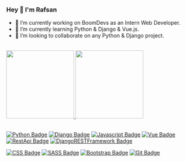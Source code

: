### Hey 👋 I'm Rafsan



- 🔭 I’m currently working on BoomDevs as an Intern Web Developer.
- 🌱 I’m currently learning Python & Django & Vue.js.
- 👯 I’m looking to collaborate on any Python & Django project.

<!--
**RafsanRifat/RafsanRifat** is a ✨ _special_ ✨ repository because its `README.md` (this file) appears on your GitHub profile.

Here are some ideas to get you started:
- 🤔 I’m looking for help with ...
- 💬 Ask me about ...
- 📫 How to reach me: ...
- 😄 Pronouns: ...
- ⚡ Fun fact: ...
-->
<br>
<div>
  <a href="https://github.com/RafsanRifat">
<!--   <img height="180em" src="https://github-readme-stats.vercel.app/api?username=RafsanRifat&show_icons=true&theme=dracula&include_all_commits=true&count_private=true"/>
  <img height="180em" src="https://github-readme-stats.vercel.app/api/top-langs/?username=RafsanRifat&layout=compact&langs_count=7&theme=dracula"/> -->
    
   <img height="180em" src="https://github-readme-stats.vercel.app/api?username=RafsanRifat&show_icons=true&theme=merko&include_all_commits=true&count_private=true"/>
  <img height="180em" src="https://github-readme-stats.vercel.app/api/top-langs/?username=RafsanRifat&layout=compact&langs_count=7&theme=merko"/>
</div>
  
<div style="display: inline_block"><br>
 <!--<img align="center" alt="Rafa-Python" height="30" width="40" src="https://raw.githubusercontent.com/devicons/devicon/master/icons/python/python-original.svg">-->
  <!--<img align="center" alt="Rafa-django" height="30" width="40" src="https://raw.githubusercontent.com/devicons/devicon/master/icons/django/django-original.svg">-->
  <!--<img align="center" alt="Rafa-Js" height="30" width="40" src="https://raw.githubusercontent.com/devicons/devicon/master/icons/javascript/javascript-plain.svg">-->
<!--<img align="center" alt="Rafa-React" height="30" width="40" src="https://raw.githubusercontent.com/devicons/devicon/master/icons/react/react-original.svg"> -->
  <!--<img align="center" alt="Rafa-HTML" height="30" width="40" src="https://raw.githubusercontent.com/devicons/devicon/master/icons/html5/html5-original.svg">-->
  <!--<img align="center" alt="Rafa-CSS" height="30" width="40" src="https://raw.githubusercontent.com/devicons/devicon/master/icons/css3/css3-original.svg">-->
  <!--<img align="center" alt="Rafa-jquery" height="30" width="40" src="https://raw.githubusercontent.com/devicons/devicon/master/icons/jquery/jquery-original.svg">-->
  <!--<img align="center" alt="Rafa-C" height="30" width="40" src="https://raw.githubusercontent.com/devicons/devicon/master/icons/c/c-original.svg">--> 
  
  
  [![Python Badge](https://img.shields.io/badge/-PYTHON-4F5B93?style=for-the-badge&labelColor=black&logo=python&logoColor=4F5B93)](#)
  [![Django Badge](https://img.shields.io/badge/-Django-f9322c?style=for-the-badge&labelColor=black&logo=django&logoColor=f9322c)](#) 
  [![Javascript Badge](https://img.shields.io/badge/-Javascript-F0DB4F?style=for-the-badge&labelColor=black&logo=javascript&logoColor=F0DB4F)](#) 
  [![Vue Badge](https://img.shields.io/badge/-Vue-42b883?style=for-the-badge&labelColor=black&logo=vue.js&logoColor=42b883)](#)
  [![RestApi Badge](https://img.shields.io/badge/-RestApi-e535ab?style=for-the-badge&labelColor=black&logo=node.js&logoColor=e535ab)](#)
  [![DjangoRESTFramework Badge](https://img.shields.io/badge/-DjangoRESTFramework-1877F2?style=for-the-badge&labelColor=black&logo=visual%20studio&logoColor=1877F2)](#)
  <!--[![DRF Badge](https://img.shields.io/badge/-DRF-1877F2?style=for-the-badge&labelColor=black&logo=visual%20studio&logoColor=1877F2)](#)-->  
  <!--[![Typescript Badge](https://img.shields.io/badge/-Typescript-007acc?style=for-the-badge&labelColor=black&logo=typescript&logoColor=007acc)](#)-->  
  <!--[![React Badge](https://img.shields.io/badge/-React-61DBFB?style=for-the-badge&labelColor=black&logo=react&logoColor=61DBFB)](#)-->   
  <!--[![Nodejs Badge](https://img.shields.io/badge/-Nodejs-3C873A?style=for-the-badge&labelColor=black&logo=node.js&logoColor=3C873A)](#)-->  
  <!--[![Express.js Badge](https://img.shields.io/badge/Express.js-000000?style=for-the-badge&logo=express&logoColor=white)](#)-->  
  <!--[![MongoDB Badge](https://img.shields.io/badge/MongoDB-4EA94B?style=for-the-badge&logo=mongodb&logoColor=white)](#)-->
  <!--[![VsCode Badge](https://img.shields.io/badge/-VSCode-1877F2?style=for-the-badge&labelColor=black&logo=visual%20studio&logoColor=1877F2)](#)-->
  <!--[![Nuxt.js Badge](https://img.shields.io/badge/-Nuxt.js-42b883?style=for-the-badge&labelColor=black&logo=nuxt.js&logoColor=42b883)](#)-->
  [![CSS Badge](https://img.shields.io/badge/Css-CC6699?style=for-the-badge&logo=sass&logoColor=white)](#)
  [![SASS Badge](https://img.shields.io/badge/Sass-CC6699?style=for-the-badge&logo=sass&logoColor=white)](#) 
  [![Bootstrap Badge](https://img.shields.io/badge/Bootstrap-7111f5?style=for-the-badge&logo=bootstrap&logoColor=7111f5&labelColor=000000)](#) 
  [![Git Badge](https://img.shields.io/badge/-Git-F05032?style=for-the-badge&labelColor=black&logo=git&logoColor=F05032)](#) 
  
  
</div>
  

